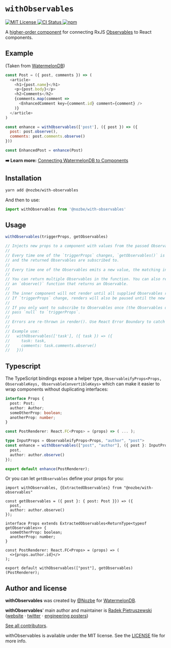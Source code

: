 # `withObservables`

  <a href="https://opensource.org/licenses/MIT">
    <img src="https://img.shields.io/badge/License-MIT-blue.svg" alt="MIT License">
  </a>

  <a href="https://travis-ci.com/Nozbe/withObservables">
    <img src="https://api.travis-ci.com/Nozbe/withObservables.svg?branch=master" alt="CI Status">
  </a>

  <a href="https://www.npmjs.com/package/@nozbe/with-observables">
    <img src="https://img.shields.io/npm/v/@nozbe/with-observables.svg" alt="npm">
  </a>

A [higher-order component](https://reactjs.org/docs/higher-order-components.html) for connecting RxJS [Observables](https://github.com/ReactiveX/rxjs) to React components.

## Example

(Taken from [WatermelonDB](https://github.com/Nozbe/WatermelonDB/))

```js
const Post = ({ post, comments }) => (
  <article>
    <h1>{post.name}</h1>
    <p>{post.body}</p>
    <h2>Comments</h2>
    {comments.map(comment =>
      <EnhancedComment key={comment.id} comment={comment} />
    )}
  </article>
)

const enhance = withObservables(['post'], ({ post }) => ({
  post: post.observe(),
  comments: post.comments.observe()
}))

const EnhancedPost = enhance(Post)
```

**➡️ Learn more:** [Connecting WatermelonDB to Components](https://nozbe.github.io/WatermelonDB/Components.html)

## Installation

```bash
yarn add @nozbe/with-observables
```

And then to use:

```js
import withObservables from '@nozbe/with-observables'
```

## Usage

```js
withObservables(triggerProps, getObservables)

// Injects new props to a component with values from the passed Observables
//
// Every time one of the `triggerProps` changes, `getObservables()` is called
// and the returned Observables are subscribed to.
//
// Every time one of the Observables emits a new value, the matching inner prop is updated.
//
// You can return multiple Observables in the function. You can also return arbitrary objects that have
// an `observe()` function that returns an Observable.
//
// The inner component will not render until all supplied Observables return their first values.
// If `triggerProps` change, renders will also be paused until the new Observables emit first values.
//
// If you only want to subscribe to Observables once (the Observables don't depend on outer props),
// pass `null` to `triggerProps`.
//
// Errors are re-thrown in render(). Use React Error Boundary to catch them.
//
// Example use:
//   withObservables(['task'], ({ task }) => ({
//     task: task,
//     comments: task.comments.observe()
//   }))
```

## Typescript

The TypeScript bindings expose a helper type, `ObservableifyProps<Props, ObservableKeys, ObservableConvertibleKeys>` which can make it easier to wrap components without duplicating interfaces:
```ts
interface Props {
  post: Post;
  author: Author;
  someOtherProp: boolean;
  anotherProp: number;
}

const PostRenderer: React.FC<Props> = (props) => ( ... );

type InputProps = ObservableifyProps<Props, "author", "post">
const enhance = withObservables(["post", "author"], ({ post }: InputProps) => ({
  post,
  author: author.observe()
});

export default enhance(PostRenderer);
```

Or you can let `getObservables` define your props for you:
```tsx
import withObservables, {ExtractedObservables} from "@nozbe/with-observables"

const getObservables = ({ post }: { post: Post }}) => ({
  post,
  author: author.observe()
});

interface Props extends ExtractedObservables<ReturnType<typeof getObservables>> {
  someOtherProp: boolean;
  anotherProp: number;
}

const PostRenderer: React.FC<Props> = (props) => (
  <>{props.author.id}</>
);

export default withObservables(["post"], getObservables)(PostRenderer);
```

## Author and license

**withObservables** was created by [@Nozbe](https://github.com/Nozbe) for [WatermelonDB](https://github.com/Nozbe/WatermelonDB).

**withObservables**' main author and maintainer is [Radek Pietruszewski](https://github.com/radex) ([website](https://radex.io) ⋅ [twitter](https://twitter.com/radexp) ⋅ [engineering posters](https://beamvalley.com))

[See all contributors](https://github.com/Nozbe/withObservables/graphs/contributors).

withObservables is available under the MIT license. See the [LICENSE](./LICENSE) file for more info.

